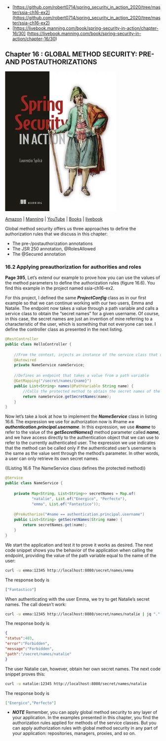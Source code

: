 * [https://github.com/robert0714/spring_security_in_action_2020/tree/master/ssia-ch16-ex2](https://github.com/robert0714/spring_security_in_action_2020/tree/master/ssia-ch16-ex2)
*  [https://livebook.manning.com/book/spring-security-in-action/chapter-16/30] (https://livebook.manning.com/book/spring-security-in-action/chapter-16/30) 

## Chapter 16 : GLOBAL METHOD SECURITY: PRE- AND POSTAUTHORIZATIONS 
![cover](../../cover.webp) 

[Amazon](https://www.amazon.com/Spring-Security-Action-Laurentiu-Spilca/dp/1617297739) | [Manning](https://www.manning.com/books/spring-security-in-action) | [YouTube](https://t.co/4Or4P12LH2?amp=1) | [Books](https://laurspilca.com/books/) | [livebook](https://livebook.manning.com/book/spring-security-in-action) 


Global method security offers us three approaches to define the authorization rules that we discuss in this chapter:

* The pre-/postauthorization annotations
* The JSR 250 annotation, @RolesAllowed
* The @Secured annotation
 
### 16.2 Applying preauthorization for authorities and roles

**Page 395**, Let’s extend our example to prove how you can use the values of the method parameters
to define the authorization rules (figure 16.6). You find this example in the project
named ssia-ch16-ex2.

For this project, I defined the same ***ProjectConfig*** class as in our first example so
that we can continue working with our two users, Emma and Natalie. The endpoint
now takes a value through a path variable and calls a service class to obtain the “secret
names” for a given username. Of course, in this case, the secret names are just an
invention of mine referring to a characteristic of the user, which is something that not
everyone can see. I define the controller class as presented in the next listing.

```java
@RestController
public class HelloController {

    //From the context, injects an instance of the service class that defines the protected method
    @Autowired
    private NameService nameService;

    //Defines an endpoint that takes a value from a path variable
    @GetMapping("/secret/names/{name}")
    public List<String> names(@PathVariable String name) {
        //Calls the protected method to obtain the secret names of the users
        return nameService.getSecretNames(name);
    }
}
```

Now let’s take a look at how to implement the ***NameService*** class in listing 16.6. The
expression we use for authorization now is #name ***== authentication.principal.username***. In this expression, we use ***#name*** to refer to the value of the ***getSecretNames()*** method parameter called ***name***, and we have access directly to the authentication object that we can use to refer to the currently authenticated user. The expression we use indicates that the method can be called only if the authenticated user’s username is the same as the value sent through the method’s parameter. In other words, a user can only retrieve its own secret names.

((Listing 16.6 The NameService class defines the protected method))
```java
@Service
public class NameService {

    private Map<String, List<String>> secretNames = Map.of(
            "natalie", List.of("Energico", "Perfecto"),
            "emma", List.of("Fantastico"));

    @PreAuthorize("#name == authentication.principal.username")
    public List<String> getSecretNames(String name) {
        return secretNames.get(name);
    }
}
```
We start the application and test it to prove it works as desired. The next code snippet shows you the behavior of the application when calling the endpoint, providing the value of the path variable equal to the name of the user:

```bash
curl -u emma:12345 http://localhost:8080/secret/names/emma
```
The response body is
```bash
["Fantastico"]
```
When authenticating with the user Emma, we try to get Natalie’s secret names. The
call doesn’t work:

```bash
curl -u emma:12345 http://localhost:8080/secret/names/natalie | jq "."
```

The response body is
```json
{
"status":403,
"error":"Forbidden",
"message":"Forbidden",
"path":"/secret/names/natalie"
}
```

The user Natalie can, however, obtain her own secret names. The next code snippet
proves this:

```bash
curl -u natalie:12345 http://localhost:8080/secret/names/natalie
```

The response body is

```json
["Energico","Perfecto"]
```

* ***NOTE***    Remember, you can apply global method security to any layer of your
application. In the examples presented in this chapter, you find the authorization
rules applied for methods of the service classes. But you can apply
authorization rules with global method security in any part of your application:
repositories, managers, proxies, and so on.